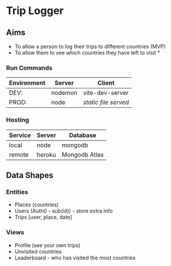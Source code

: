 # Trip Logger

## Aims

- To allow a person to log their trips to different countries (MVP)
- To allow them to see which countries they have left to visit \*

### Run Commands

| Environment | Server  | Client               |
| ----------- | ------- | -------------------- |
| DEV:        | nodemon | vite-dev-server      |
| PROD:       | node    | _static file served_ |

### Hosting

| Service | Server | Database      |
| ------- | ------ | ------------- |
| local   | node   | mongodb       |
| remote  | heroku | Mongodb Atlas |

## Data Shapes

### Entities

- Places (countries)
- Users (Auth0 - sub(id)) - store extra info
- Trips [user, place, date]

### Views

- Profile (see your own trips)
- Unvisited countries
- Leaderboard - who has visited the most countries
